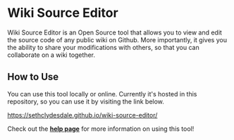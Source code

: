 # Wiki Source Editor

Wiki Source Editor is an Open Source tool that allows you to view and edit the source code of any public wiki on Github. More importantly, it gives you the ability to share your modifications with others, so that you can collaborate on a wiki together.

## How to Use

You can use this tool locally or online. Currently it's hosted in this repository, so you can use it by visiting the link below.

https://sethclydesdale.github.io/wiki-source-editor/

Check out the [**help page**](https://sethclydesdale.github.io/wiki-source-editor/help/) for more information on using this tool!
